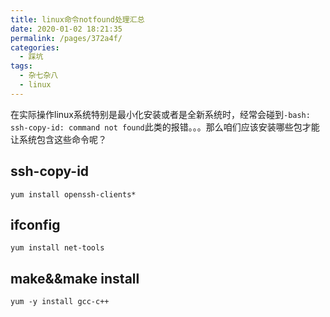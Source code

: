 ```yaml
---
title: linux命令notfound处理汇总
date: 2020-01-02 18:21:35
permalink: /pages/372a4f/
categories:
  - 踩坑
tags:
  - 杂七杂八
  - linux
---
```

在实际操作linux系统特别是最小化安装或者是全新系统时，经常会碰到`-bash: ssh-copy-id: command not found`此类的报错。。。那么咱们应该安装哪些包才能让系统包含这些命令呢？
<!-- more -->

## ssh-copy-id
```shell
yum install openssh-clients*
```

## ifconfig
```shell
yum install net-tools
```

## make&&make install
```shell
yum -y install gcc-c++
```